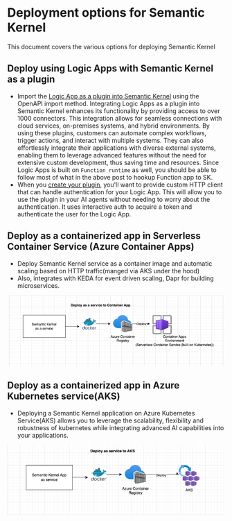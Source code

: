 # Deployment options for Semantic Kernel

This document covers the various options for deploying Semantic Kernel

## Deploy using Logic Apps with Semantic Kernel as a plugin

* Import the [Logic App as a plugin into Semantic Kernel](https://devblogs.microsoft.com/semantic-kernel/connect-logic-apps-1400-connectors-to-semantic-kernel/#use-logic-apps-with-semantic-kernel-as-a-plugin) using the OpenAPI import method. Integrating Logic Apps as a plugin into Semantic Kernel enhances its functionality by providing access to over 1000 connectors. This integration allows for seamless connections with cloud services, on-premises systems, and hybrid environments. By using these plugins, customers can automate complex workflows, trigger actions, and interact with multiple systems. They can also effortlessly integrate their applications with diverse external systems, enabling them to leverage advanced features without the need for extensive custom development, thus saving time and resources. Since Logic Apps is built on `Function runtime` as well, you should be able to follow most of what in the above post to hookup Function app to SK.
* When you [create your plugin](https://techcommunity.microsoft.com/t5/azure-integration-services-blog/integrate-logic-app-workflows-as-plugins-with-semantic-kernel/ba-p/4210854), you'll want to provide custom HTTP client that can handle authentication for your Logic App. This will allow you to use the plugin in your AI agents without needing to worry about the authentication. It uses interactive auth to acquire a token and authenticate the user for the Logic App.


## Deploy as a containerized app in Serverless Container Service (Azure Container Apps)

* Deploy Semantic Kernel service as a container image and automatic scaling based on HTTP traffic(manged via AKS under the hood)
* Also, integrates with KEDA for event driven scaling, Dapr for building microservices.

![Deploy in a container app](./images/sk-deploy-containerApps.png?raw=true)

## Deploy as a containerized app in Azure Kubernetes service(AKS)

* Deploying a Semantic Kernel application on Azure Kubernetes Service(AKS) allows you to leverage the scalability, flexibility and robustness of kubernetes while integrating advanced AI capabilities into your applications. 

![Deploy in AKS](./images/sk-deploy-aks.png?raw=true)


  
